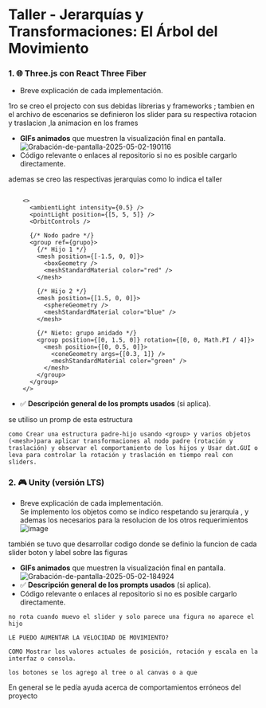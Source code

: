 # Taller - Jerarquías y Transformaciones: El Árbol del Movimiento   
### 1. 🌐 Three.js con React Three Fiber   
   
- Breve explicación de cada implementación.    
   
1ro se creo el projecto con sus debidas librerias y frameworks ; tambien en el archivo de escenarios se definieron los slider para su respectiva rotacion y traslacion ,la animacion en los frames   
- **GIFs animados** que muestren la visualización final en pantalla.   
![Grabación-de-pantalla-2025-05-02-190116](files\grabacion-de-pantalla-2025-05-02-190116.gif)    
- Código relevante o enlaces al repositorio si no es posible cargarlo directamente.   
   
ademas se creo las respectivas jerarquias como lo indica el taller   
```

    <>
      <ambientLight intensity={0.5} />
      <pointLight position={[5, 5, 5]} />
      <OrbitControls />

      {/* Nodo padre */}
      <group ref={grupo}>
        {/* Hijo 1 */}
        <mesh position={[-1.5, 0, 0]}>
          <boxGeometry />
          <meshStandardMaterial color="red" />
        </mesh>

        {/* Hijo 2 */}
        <mesh position={[1.5, 0, 0]}>
          <sphereGeometry />
          <meshStandardMaterial color="blue" />
        </mesh>

        {/* Nieto: grupo anidado */}
        <group position={[0, 1.5, 0]} rotation={[0, 0, Math.PI / 4]}>
          <mesh position={[0, 0.5, 0]}>
            <coneGeometry args={[0.3, 1]} />
            <meshStandardMaterial color="green" />
          </mesh>
        </group>
      </group>
    </>
```
- ✅ **Descripción general de los prompts usados** (si aplica).   
   
se utiliso un promp de esta estructura    
```
como Crear una estructura padre-hijo usando <group> y varios objetos (<mesh>)para aplicar transformaciones al nodo padre (rotación y traslación) y observar el comportamiento de los hijos y Usar dat.GUI o leva para controlar la rotación y traslación en tiempo real con sliders.
```
###    
### 2. 🎮 Unity (versión LTS)   
- Breve explicación de cada implementación.   
    Se implemento los objetos como se indico respetando su jerarquia , y ademas los necesarios para la resolucion de los otros requerimientos    
    ![image](files\image.png)    
   
también se tuvo que desarrollar codigo donde se definio la funcion de cada slider boton y label sobre las figuras   
- **GIFs animados** que muestren la visualización final en pantalla.   
![Grabación-de-pantalla-2025-05-02-184924](files\grabacion-de-pantalla-2025-05-02-184924.gif)    
- ✅ **Descripción general de los prompts usados** (si aplica).   
- Código relevante o enlaces al repositorio si no es posible cargarlo directamente.   
   
```
no rota cuando muevo el slider y solo parece una figura no aparece el hijo

LE PUEDO AUMENTAR LA VELOCIDAD DE MOVIMIENTO?

COMO Mostrar los valores actuales de posición, rotación y escala en la interfaz o consola.

los botones se los agrego al tree o al canvas o a que 

```
 En general se le pedía ayuda acerca de comportamientos erróneos del proyecto    
   
